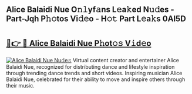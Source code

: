 ## Alice Balaidi Nue O𝚗𝚕yf𝚊ns L𝚎a𝚔ed N𝚞𝚍es - Part-Jqh P𝚑𝚘tos Vi𝚍𝚎o - H𝚘𝚝 Part L𝚎a𝚔s 0Al5D

# <h2><a href="http://kfdkusd.oniu.top/?m=Alice+Balaidi+Nue">🔗👉 🔴 Alice Balaidi Nue P𝚑ot𝚘𝚜 V𝚒d𝚎o</a></h2>

[![Alice Balaidi Nue Nu𝚍e𝚜](https://i.imgur.com/0qMVB7G.gif)](http://kfdkusd.oniu.top/?m=Alice+Balaidi+Nue)
Virtual content creator and entertainer Alice Balaidi Nue, recognized for distributing dance and lifestyle inspiration through trending dance trends and short videos. Inspiring musician Alice Balaidi Nue, celebrated for their ability to move and inspire others through their music.  
